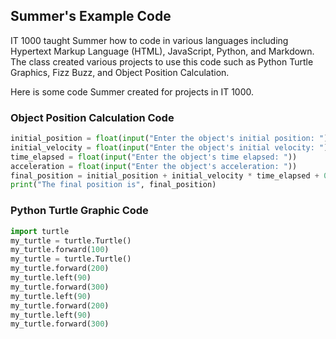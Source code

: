 ## Summer's Example Code

IT 1000 taught Summer how to code in various languages including Hypertext Markup Language (HTML), JavaScript, Python, and Markdown. The class created various projects to use this code such as Python Turtle Graphics, Fizz Buzz, and Object Position Calculation. 

Here is some code Summer created for projects in IT 1000.

### Object Position Calculation Code
```python
initial_position = float(input("Enter the object's initial position: "))
initial_velocity = float(input("Enter the object's initial velocity: "))
time_elapsed = float(input("Enter the object's time elapsed: "))
acceleration = float(input("Enter the object's acceleration: "))
final_position = initial_position + initial_velocity * time_elapsed + 0.5 * acceleration * time_elapsed * time_elapsed
print("The final position is", final_position)
```

### Python Turtle Graphic Code
```python
import turtle
my_turtle = turtle.Turtle()
my_turtle.forward(100)
my_turtle = turtle.Turtle()
my_turtle.forward(200)
my_turtle.left(90)
my_turtle.forward(300)
my_turtle.left(90)
my_turtle.forward(200)
my_turtle.left(90)
my_turtle.forward(300)
```

